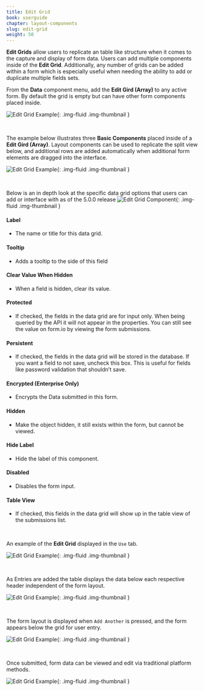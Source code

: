 ```yaml
---
title: Edit Grid
book: userguide
chapter: layout-components
slug: edit-grid
weight: 50
---
```

**Edit Grids** allow users to replicate an table like structure when it comes to the capture and display of form data.
Users can add multiple components inside of the **Edit Grid**. Additionally, any number of grids can be added
within a form which is especially useful when needing the ability to add or duplicate multiple fields sets.

From the **Data** component menu, add the **Edit Gird (Array)** to any active form. By default the grid is empty 
but can have other form components placed inside. 

![Edit Grid Example](/assets/img/userguide/layout-components/Edit-Grid-1.png){: .img-fluid .img-thumbnail }

&nbsp;

The example below illustrates three **Basic Components** placed inside of a **Edit Gird (Array)**. Layout components
can be used to replicate the split view below, and additional rows are added automatically when additional form elements
are dragged into the interface. 


![Edit Grid Example](/assets/img/userguide/layout-components/Edit-Grid-2.png){: .img-fluid .img-thumbnail }

&nbsp;

Below is an in depth look at the specific data grid options that users can add or interface with as of the 5.0.0 release
![Edit Grid Component](/assets/img/userguide/layout-components/Edit-Grid-3.png){: .img-fluid .img-thumbnail }

#### Label

* The name or title for this data grid.

#### Tooltip

* Adds a tooltip to the side of this field

#### Clear Value When Hidden 

* When a field is hidden, clear its value. 

#### Protected 

* If checked, the fields in the data grid are for input only. When being queried by the API it will not appear in the properties. You can still see the value on form.io by viewing the form submissions.

#### Persistent 

* If checked, the fields in the data grid will be stored in the database. If you want a field to not save, uncheck this box. This is useful for fields like password validation that shouldn’t save.

#### Encrypted (Enterprise Only) 

* Encrypts the Data submitted in this form. 

#### Hidden 

* Make the object hidden, it still exists within the form, but cannot be viewed. 

#### Hide Label 

* Hide the label of this component. 

#### Disabled 

* Disables the form input. 

#### Table View 

* If checked, this fields in the data grid will show up in the table view of the submissions list.


&nbsp;

An example of the **Edit Grid** displayed in the ```Use``` tab.  

![Edit Grid Example](/assets/img/userguide/layout-components/Edit-Grid-4.png){: .img-fluid .img-thumbnail }

&nbsp;

As Entries are added the table displays the data below each respective header independent of the form layout.

![Edit Grid Example](/assets/img/userguide/layout-components/Edit-Grid-5.png){: .img-fluid .img-thumbnail }

&nbsp;

The form layout is displayed when ```Add Another``` is pressed, and the form appears below the grid for user entry.

![Edit Grid Example](/assets/img/userguide/layout-components/Edit-Grid-6.png){: .img-fluid .img-thumbnail }

&nbsp;

Once submitted, form data can be viewed and edit via traditional platform methods. 

![Edit Grid Example](/assets/img/userguide/layout-components/Edit-Grid-7.png){: .img-fluid .img-thumbnail }

